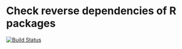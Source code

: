 # Check reverse dependencies of R packages

[![Build Status](https://travis-ci.org/yihui/crandalf.svg?branch=master)](https://travis-ci.org/yihui/crandalf)
